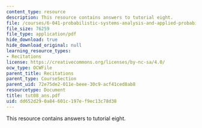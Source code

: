 ```yaml
---
content_type: resource
description: This resource contains answers to tutorial eight.
file: /courses/6-041-probabilistic-systems-analysis-and-applied-probability-spring-2006/dd652d290a84601c197ef9ec13c78d38_tut08_ans.pdf
file_size: 76259
file_type: application/pdf
hide_download: true
hide_download_original: null
learning_resource_types:
- Recitations
license: https://creativecommons.org/licenses/by-nc-sa/4.0/
ocw_type: OCWFile
parent_title: Recitations
parent_type: CourseSection
parent_uid: 72e75de2-011e-beee-30c9-acf41ced8ab8
resourcetype: Document
title: tut08_ans.pdf
uid: dd652d29-0a84-601c-197e-f9ec13c78d38
---
```

This resource contains answers to tutorial eight.